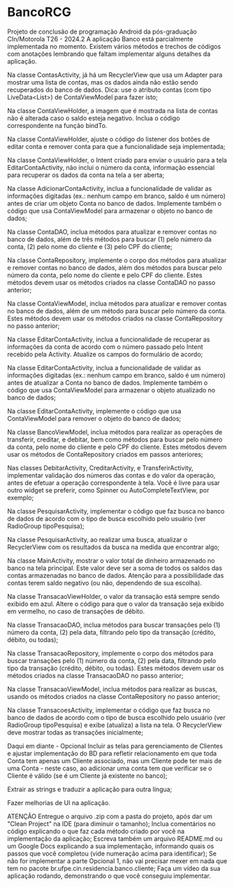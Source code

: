 # BancoRCG
Projeto de conclusão de programação Android da pós-graduação CIn/Motorola T26 - 2024.2
A aplicação Banco está parcialmente implementada no momento. Existem vários métodos e trechos de códigos com anotações lembrando que faltam implementar alguns detalhes da aplicação.

Na classe ContasActivity, já há um RecyclerView que usa um Adapter para mostrar uma lista de contas, mas os dados ainda não estão sendo recuperados do banco de dados. Dica: use o atributo contas (com tipo LiveData<List<Conta>>) de ContaViewModel para fazer isto;

Na classe ContaViewHolder, a imagem que é mostrada na lista de contas não é alterada caso o saldo esteja negativo. Inclua o código correspondente na função bindTo.

Na classe ContaViewHolder, ajuste o código do listener dos botões de editar conta e remover conta para que a funcionalidade seja implementada;

Na classe ContaViewHolder, o Intent criado para enviar o usuário para a tela EditarContaActivity, não inclui o número da conta, informação essencial para recuperar os dados da conta na tela a ser aberta;

Na classe AdicionarContaActivity, inclua a funcionalidade de validar as informações digitadas (ex.: nenhum campo em branco, saldo é um número) antes de criar um objeto Conta no banco de dados. Implemente também o código que usa ContaViewModel para armazenar o objeto no banco de dados;

Na classe ContaDAO, inclua métodos para atualizar e remover contas no banco de dados, além de três métodos para buscar (1) pelo número da conta, (2) pelo nome do cliente e (3) pelo CPF do cliente;

Na classe ContaRepository, implemente o corpo dos métodos para atualizar e remover contas no banco de dados, além dos métodos para buscar pelo número da conta, pelo nome do cliente e pelo CPF do cliente. Estes métodos devem usar os métodos criados na classe ContaDAO no passo anterior;

Na classe ContaViewModel, inclua métodos para atualizar e remover contas no banco de dados, além de um método para buscar pelo número da conta. Estes métodos devem usar os métodos criados na classe ContaRepository no passo anterior;

Na classe EditarContaActivity, inclua a funcionalidade de recuperar as informações da conta de acordo com o número passado pelo Intent recebido pela Activity. Atualize os campos do formulário de acordo;

Na classe EditarContaActivity, inclua a funcionalidade de validar as informações digitadas (ex.: nenhum campo em branco, saldo é um número) antes de atualizar a Conta no banco de dados. Implemente também o código que usa ContaViewModel para armazenar o objeto atualizado no banco de dados;

Na classe EditarContaActivity, implemente o código que usa ContaViewModel para remover o objeto do banco de dados;

Na classe BancoViewModel, inclua métodos para realizar as operações de transferir, creditar, e debitar, bem como métodos para buscar pelo número da conta, pelo nome do cliente e pelo CPF do cliente. Estes métodos devem usar os métodos de ContaRepository criados em passos anteriores;

Nas classes DebitarActivity, CreditarActivity, e TransferirActivity, implementar validação dos números das contas e do valor da operação, antes de efetuar a operação correspondente à tela. Você é livre para usar outro widget se preferir, como Spinner ou AutoCompleteTextView, por exemplo;

Na classe PesquisarActivity, implementar o código que faz busca no banco de dados de acordo com o tipo de busca escolhido pelo usuário (ver RadioGroup tipoPesquisa);

Na classe PesquisarActivity, ao realizar uma busca, atualizar o RecyclerView com os resultados da busca na medida que encontrar algo;

Na classe MainActivity, mostrar o valor total de dinheiro armazenado no banco na tela principal. Este valor deve ser a soma de todos os saldos das contas armazenadas no banco de dados. Atenção para a possibilidade das contas terem saldo negativo (ou não, dependendo de sua escolha).

Na classe TransacaoViewHolder, o valor da transação está sempre sendo exibido em azul. Altere o código para que o valor da transação seja exibido em vermelho, no caso de transações de débito.

Na classe TransacaoDAO, inclua métodos para buscar transações pelo (1) número da conta, (2) pela data, filtrando pelo tipo da transação (crédito, débito, ou todas);

Na classe TransacaoRepository, implemente o corpo dos métodos para buscar transações pelo (1) número da conta, (2) pela data, filtrando pelo tipo da transação (crédito, débito, ou todas). Estes métodos devem usar os métodos criados na classe TransacaoDAO no passo anterior;

Na classe TransacaoViewModel, inclua métodos para realizar as buscas, usando os métodos criados na classe ContaRepository no passo anterior;

Na classe TransacoesActivity, implementar o código que faz busca no banco de dados de acordo com o tipo de busca escolhido pelo usuário (ver RadioGroup tipoPesquisa) e exibe (atualiza) a lista na tela. O RecyclerView deve mostrar todas as transações inicialmente;

Daqui em diante - Opcional
Incluir as telas para gerenciamento de Clientes e ajustar implementação do BD para refletir relacionamento em que toda Conta tem apenas um Cliente associado, mas um Cliente pode ter mais de uma Conta - neste caso, ao adicionar uma conta tem que verificar se o Cliente é válido (se é um Cliente já existente no banco);

Extrair as strings e traduzir a aplicação para outra língua;

Fazer melhorias de UI na aplicação.

ATENÇÃO
Entregue o arquivo .zip com a pasta do projeto, após dar um "Clean Project" na IDE (para diminuir o tamanho);
Inclua comentários no código explicando o que faz cada método criado por você na implementação da aplicação;
Escreva também um arquivo README.md ou um Google Docs explicando a sua implementação, informando quais os passos que você completou (vide numeração acima para identificar);
Se não for implementar a parte Opcional 1, não vai precisar mexer em nada que tem no pacote br.ufpe.cin.residencia.banco.cliente;
Faça um vídeo da sua aplicação rodando, demonstrando o que você conseguiu implementar.
